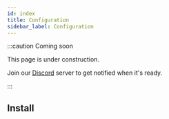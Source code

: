 ```yaml
---
id: index
title: Configuration
sidebar_label: Configuration
---
```


:::caution Coming soon

This page is under construction.

Join our [Discord](https://discord.traxion.dev/) server to get notified when it's ready.

:::

## Install
